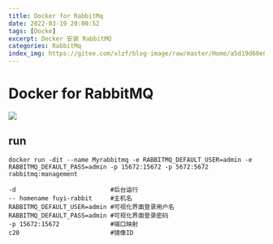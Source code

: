 ```yaml
---
title: Docker for RabbitMq
date: 2022-03-19 20:00:52
tags: [Docke]
excerpt: Docker 安装 RabbitMQ
categories: RabbitMq
index_img: https://gitee.com/xlzf/blog-image/raw/master/Home/a5d19d60e8798247f2a9b360ef003e20.jpeg
---
```


# Docker for RabbitMQ

![](https://gitee.com/xlzf/blog-image/raw/master/Home/a5d19d60e8798247f2a9b360ef003e20.jpeg)

## run

``` shell
docker run -dit --name Myrabbitmq -e RABBITMQ_DEFAULT_USER=admin -e RABBITMQ_DEFAULT_PASS=admin -p 15672:15672 -p 5672:5672 rabbitmq:management
```

```text
-d                          #后台运行
-- homename fuyi-rabbit     #主机名
RABBITMQ_DEFAULT_USER=admin #可视化界面登录用户名
RABBITMQ_DEFAULT_PASS=admin #可视化界面登录密码
-p 15672:15672              #端口映射
c20                         #镜像ID
```

